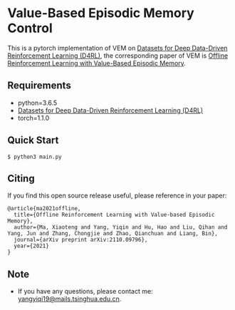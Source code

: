 # Value-Based Episodic Memory Control

This is a pytorch implementation of VEM on [Datasets for Deep Data-Driven Reinforcement Learning (D4RL)](https://github.com/rail-berkeley/d4rl), the corresponding paper of VEM is [Offline Reinforcement Learning with Value-Based Episodic Memory](https://arxiv.org/abs/2110.09796).



## Requirements

- python=3.6.5
- [Datasets for Deep Data-Driven Reinforcement Learning (D4RL)](https://github.com/rail-berkeley/d4rl)
- torch=1.1.0

## Quick Start

```shell
$ python3 main.py
```

## Citing
If you find this open source release useful, please reference in your paper:
```
@article{ma2021offline,
  title={Offline Reinforcement Learning with Value-based Episodic Memory},
  author={Ma, Xiaoteng and Yang, Yiqin and Hu, Hao and Liu, Qihan and Yang, Jun and Zhang, Chongjie and Zhao, Qianchuan and Liang, Bin},
  journal={arXiv preprint arXiv:2110.09796},
  year={2021}
}
```

## Note
+ If you have any questions, please contact me: yangyiqi19@mails.tsinghua.edu.cn. 
